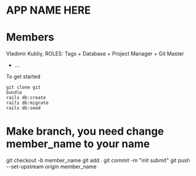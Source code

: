 # APP NAME HERE

# Members

Vladimir Kubliy, ROLES: Tags + Database + Project Manager + Git Master  



* ...

To get started
```
git clone git 
bundle 
rails db:create
rails db:migrate
rails db:seed
```


# Make branch, you need change member_name to your name

git checkout -b member_name
git add .
git commit -m "init submit"
git push --set-upstream origin member_name
